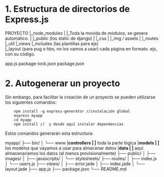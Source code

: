 # 1. Estructura de directorios de Express.js

PROYECTO
|_node_modules
|    |_Toda la movida de módulos, se genera automático.
|
|_public (los static de django)
|   |_css
|   |_img / assets 
|
|_routes
|_util
|_views
    |_includes (las plantillas para ejs)      
    |_layout (para pug o hbs, no los vamos a usar)
    cada página en formato .ejs, con su código.

app.js
package-lock.json
package.json


# 2. Autogenerar un proyecto

Sin embargo, para facilitar la creación de un proyecto se pueden utilizarse los siguientes comandos:

```
    npm install -g express-generator //instalación global
    express myapp
    cd myapp
    npm install //  y desde aquí instalar dependencias
```

Estos comandos generarán esta estructura: 

myapp/
├── bin/
│   └── www
|__controllers
|   |__ toda la parte lógica
|__models
|   |__ los modelos que vayamos a usar para almacenar datos
|__data
|   |__ aquí almacenaríamos los datos (al menos provisionalmente)
├── public/
│   ├── images/
│   ├── javascripts/
│   └── stylesheets/
├── routes/
│   ├── index.js
│   └── users.js
├── views/
│   ├── error.jade
│   ├── index.jade
│   └── layout.jade
├── app.js
├── package.json
└── README.md
